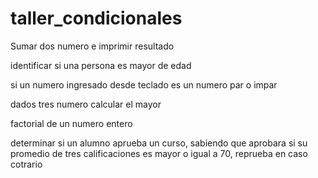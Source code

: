 # taller_condicionales

Sumar dos numero e imprimir resultado


identificar si una persona es mayor de edad 




si un numero ingresado desde teclado es un numero par o impar 




dados tres numero calcular el mayor 




factorial de un numero entero 




determinar si un alumno aprueba un curso, sabiendo que aprobara si su promedio de tres calificaciones es mayor o igual a 70,
reprueba en caso cotrario 











